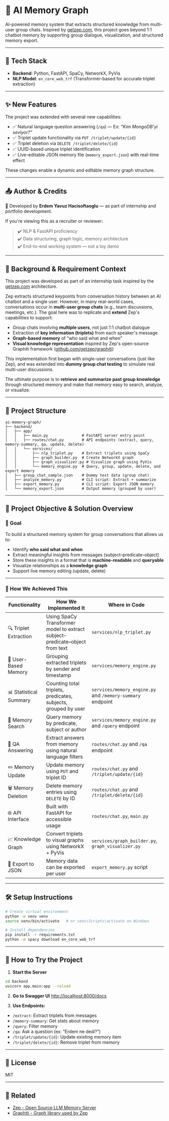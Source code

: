 # 🧠 AI Memory Graph

AI-powered memory system that extracts structured knowledge from multi-user group chats. Inspired by [getzep.com](https://getzep.com), this project goes beyond 1:1 chatbot memory by supporting group dialogue, visualization, and structured memory export.

---

## 🔧 Tech Stack

* **Backend**: Python, FastAPI, SpaCy, NetworkX, PyVis
* **NLP Model**: `en_core_web_trf` (Transformer-based for accurate triplet extraction)

---

## ✨ New Features

The project was extended with several new capabilities:

- ✅ Natural language question answering (`/qa`) — Ex: *“Kim MongoDB’yi seviyor?”*
- ✅ Triplet update functionality via `PUT /triplet/update/{id}`
- ✅ Triplet deletion via `DELETE /triplet/delete/{id}`
- ✅ UUID-based unique triplet identification
- ✅ Live-editable JSON memory file (`memory_export.json`) with real-time effect

These changes enable a dynamic and editable memory graph structure.

---

## 📤 Author & Credits

👤 Developed by **Erdem Yavuz Hacisoftaoglu** — as part of internship and portfolio development.

If you're viewing this as a recruiter or reviewer:

> ✔️ NLP & FastAPI proficiency  
> ✔️ Data structuring, graph logic, memory architecture  
> ✔️ End-to-end working system — not a toy demo

---

## 📌 Background & Requirement Context

This project was developed as part of an internship task inspired by the [getzep.com](https://getzep.com) architecture.

Zep extracts structured keypoints from conversation history between an AI chatbot and a single user. However, in many real-world cases, conversations occur in **multi-user group chats** (e.g., team discussions, meetings, etc.). The goal here was to replicate and **extend** Zep's capabilities to support:

* Group chats involving **multiple users**, not just 1:1 chatbot dialogue
* Extraction of **key information (triplets)** from each speaker's message
* **Graph-based memory** of “who said what and when”
* **Visual knowledge representation** inspired by Zep's open-source Graphiti framework ([github.com/getzep/graphiti](https://github.com/getzep/graphiti))

This implementation first began with single-user conversations (just like Zep), and was extended into **dummy group chat testing** to simulate real multi-user discussions.

The ultimate purpose is to **retrieve and summarize past group knowledge** through structured memory and make that memory easy to search, analyze, or visualize.

---

## 📁 Project Structure

```
ai-memory-graph/
├── backend/
│   ├── app/
│   │   ├── main.py               # FastAPI server entry point
│   │   ├── routes/chat.py        # API endpoints (extract, query, memory-summary, qa, update, delete)
│   │   └── services/
│   │       ├── nlp_triplet.py    # Extract triplets using SpaCy
│   │       ├── graph_builder.py  # Create NetworkX graph
│   │       ├── graph_visualizer.py # Visualize graph using PyVis
│   │       └── memory_engine.py  # Query, group, update, delete, and export memory
│   ├── group_chat_sample.json    # Dummy test data (group chat)
│   ├── analyze_memory.py         # CLI script: Extract + summarize
│   ├── export_memory.py          # CLI script: Export JSON memory
│   └── memory_export.json        # Output memory (grouped by user)
```

---

## 🎯 Project Objective & Solution Overview

### 🎯 Goal

To build a structured memory system for group conversations that allows us to:

* Identify **who said what and when**
* Extract meaningful insights from messages (subject–predicate–object)
* Store these insights in a format that is **machine-readable** and **queryable**
* Visualize relationships as a **knowledge graph**
* Support live memory editing (update, delete)

---

### 🧩 How We Achieved This

| Functionality          | How We Implemented It                                                       | Where in Code                                              |
| ---------------------- | --------------------------------------------------------------------------- | ---------------------------------------------------------- |
| 🔍 Triplet Extraction  | Using SpaCy Transformer model to extract subject–predicate–object from text | `services/nlp_triplet.py`                                  |
| 🧠 User-Based Memory   | Grouping extracted triplets by sender and timestamp                         | `services/memory_engine.py`                                |
| 📊 Statistical Summary | Counting total triplets, predicates, subjects, grouped by user              | `services/memory_engine.py` and `/memory-summary` endpoint |
| 🔎 Memory Search       | Query memory by predicate, subject or author                                | `services/memory_engine.py` and `/query` endpoint          |
| 🧠 QA Answering        | Extract answers from memory using natural language filters                  | `routes/chat.py` and `/qa` endpoint                        |
| ✏️ Memory Update       | Update memory using `PUT` and triplet ID                                     | `routes/chat.py` and `/triplet/update/{id}`                |
| 🗑️ Memory Deletion     | Delete memory entries using `DELETE` by ID                                   | `routes/chat.py` and `/triplet/delete/{id}`                |
| 🌐 API Interface       | Built with FastAPI for accessible usage                                     | `routes/chat.py`, `main.py`                                |
| 📈 Knowledge Graph     | Convert triplets to visual graphs using NetworkX + PyVis                    | `services/graph_builder.py`, `graph_visualizer.py`         |
| 💾 Export to JSON      | Memory data can be exported per user                                        | `export_memory.py` script                                  |

---

## 🛠 Setup Instructions

```bash
# Create virtual environment
python -m venv venv
source venv/bin/activate   # or venv\Scripts\activate on Windows

# Install dependencies
pip install -r requirements.txt
python -m spacy download en_core_web_trf
```

---

## 🧪 How to Try the Project

1. **Start the Server**
```bash
cd backend
uvicorn app.main:app --reload
```

2. **Go to Swagger UI**
[http://localhost:8000/docs](http://localhost:8000/docs)

3. **Use Endpoints:**
- `/extract`: Extract triplets from messages
- `/memory-summary`: Get stats about memory
- `/query`: Filter memory
- `/qa`: Ask a question (ex: “Erdem ne dedi?”)
- `/triplet/update/{id}`: Update existing memory item
- `/triplet/delete/{id}`: Remove triplet from memory

---

## 📎 License

MIT

---

## 🔗 Related

* [Zep - Open Source LLM Memory Server](https://getzep.com)
* [Graphiti - Graph library used by Zep](https://github.com/getzep/graphiti)